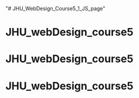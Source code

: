 "# JHU_WebDesign_Course5_1_JS_page" 
# JHU_webDesign_course5
# JHU_webDesign_course5
# JHU_webDesign_course5
